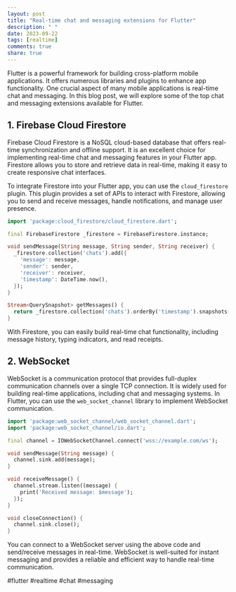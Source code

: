 ```yaml
---
layout: post
title: "Real-time chat and messaging extensions for Flutter"
description: " "
date: 2023-09-22
tags: [realtime]
comments: true
share: true
---
```


Flutter is a powerful framework for building cross-platform mobile applications. It offers numerous libraries and plugins to enhance app functionality. One crucial aspect of many mobile applications is real-time chat and messaging. In this blog post, we will explore some of the top chat and messaging extensions available for Flutter.

## 1. Firebase Cloud Firestore

Firebase Cloud Firestore is a NoSQL cloud-based database that offers real-time synchronization and offline support. It is an excellent choice for implementing real-time chat and messaging features in your Flutter app. Firestore allows you to store and retrieve data in real-time, making it easy to create responsive chat interfaces.

To integrate Firestore into your Flutter app, you can use the `cloud_firestore` plugin. This plugin provides a set of APIs to interact with Firestore, allowing you to send and receive messages, handle notifications, and manage user presence.

```dart
import 'package:cloud_firestore/cloud_firestore.dart';

final FirebaseFirestore _firestore = FirebaseFirestore.instance;

void sendMessage(String message, String sender, String receiver) {
  _firestore.collection('chats').add({
    'message': message,
    'sender': sender,
    'receiver': receiver,
    'timestamp': DateTime.now(),
  });
}

Stream<QuerySnapshot> getMessages() {
  return _firestore.collection('chats').orderBy('timestamp').snapshots();
}
```

With Firestore, you can easily build real-time chat functionality, including message history, typing indicators, and read receipts.

## 2. WebSocket

WebSocket is a communication protocol that provides full-duplex communication channels over a single TCP connection. It is widely used for building real-time applications, including chat and messaging systems. In Flutter, you can use the `web_socket_channel` library to implement WebSocket communication.

```dart
import 'package:web_socket_channel/web_socket_channel.dart';
import 'package:web_socket_channel/io.dart';

final channel = IOWebSocketChannel.connect('wss://example.com/ws');

void sendMessage(String message) {
  channel.sink.add(message);
}

void receiveMessage() {
  channel.stream.listen((message) {
    print('Received message: $message');
  });
}

void closeConnection() {
  channel.sink.close();
}
```

You can connect to a WebSocket server using the above code and send/receive messages in real-time. WebSocket is well-suited for instant messaging and provides a reliable and efficient way to handle real-time communication.

#flutter #realtime #chat #messaging